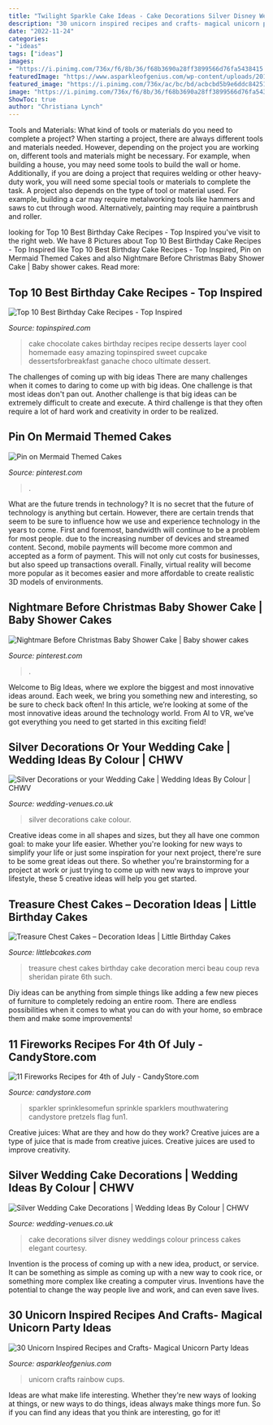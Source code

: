 ```yaml
---
title: "Twilight Sparkle Cake Ideas - Cake Decorations Silver Disney Weddings Colour Princess Cakes Elegant Courtesy"
description: "30 unicorn inspired recipes and crafts- magical unicorn party ideas"
date: "2022-11-24"
categories:
- "ideas"
tags: ["ideas"]
images:
- "https://i.pinimg.com/736x/f6/8b/36/f68b3690a28ff3899566d76fa5438415.jpg"
featuredImage: "https://www.asparkleofgenius.com/wp-content/uploads/2018/03/Rainbow-Unicorn-Party-Cups-678x1024.jpg"
featured_image: "https://i.pinimg.com/736x/ac/bc/bd/acbcbd5b9e6ddc84251140c33f551d93.jpg"
image: "https://i.pinimg.com/736x/f6/8b/36/f68b3690a28ff3899566d76fa5438415.jpg"
ShowToc: true
author: "Christiana Lynch"
---
```



Tools and Materials: What kind of tools or materials do you need to complete a project?
When starting a project, there are always different tools and materials needed. However, depending on the project you are working on, different tools and materials might be necessary.  For example, when building a house, you may need some tools to build the wall or home.  Additionally, if you are doing a project that requires welding or other heavy-duty work, you will need some special tools or materials to complete the task.   A project also depends on the type of tool or material used. For example, building a car may require metalworking tools like hammers and saws to cut through wood. Alternatively, painting may require a paintbrush and roller.

	

		
looking for Top 10 Best Birthday Cake Recipes - Top Inspired you've visit to the right web. We have 8 Pictures about Top 10 Best Birthday Cake Recipes - Top Inspired like Top 10 Best Birthday Cake Recipes - Top Inspired, Pin on Mermaid Themed Cakes and also Nightmare Before Christmas Baby Shower Cake | Baby shower cakes. Read more:
		
    
## Top 10 Best Birthday Cake Recipes - Top Inspired

<img loading=lazy src="https://www.topinspired.com/wp-content/uploads/2014/01/Chocolate-Cake.jpg" onerror="this.onerror=null;this.src='https://tse1.mm.bing.net/th?id=OIP.dpt1Ur72deQKzO_SQyV2QAHaLJ&amp;pid=15.1';" alt="Top 10 Best Birthday Cake Recipes - Top Inspired">

_Source: topinspired.com_

>cake chocolate cakes birthday recipes recipe desserts layer cool homemade easy amazing topinspired sweet cupcake dessertsforbreakfast ganache choco ultimate dessert. 

	

The challenges of coming up with big ideas
There are many challenges when it comes to daring to come up with big ideas. One challenge is that most ideas don't pan out. Another challenge is that big ideas can be extremely difficult to create and execute. A third challenge is that they often require a lot of hard work and creativity in order to be realized.

    
## Pin On Mermaid Themed Cakes

<img loading=lazy src="https://i.pinimg.com/736x/f6/8b/36/f68b3690a28ff3899566d76fa5438415.jpg" onerror="this.onerror=null;this.src='https://tse2.mm.bing.net/th?id=OIP.OEuitOwacxKMxnNKn-MwDQHaKY&amp;pid=15.1';" alt="Pin on Mermaid Themed Cakes">

_Source: pinterest.com_

>. 

	

What are the future trends in technology?
It is no secret that the future of technology is anything but certain. However, there are certain trends that seem to be sure to influence how we use and experience technology in the years to come. 
First and foremost, bandwidth will continue to be a problem for most people. due to the increasing number of devices and streamed content. Second, mobile payments will become more common and accepted as a form of payment. This will not only cut costs for businesses, but also speed up transactions overall. Finally, virtual reality will become more popular as it becomes easier and more affordable to create realistic 3D models of environments.

    
## Nightmare Before Christmas Baby Shower Cake | Baby Shower Cakes

<img loading=lazy src="https://i.pinimg.com/736x/ac/bc/bd/acbcbd5b9e6ddc84251140c33f551d93.jpg" onerror="this.onerror=null;this.src='https://tse3.mm.bing.net/th?id=OIP.KgoHH6qLsMJVIM_pilqBGAHaMC&amp;pid=15.1';" alt="Nightmare Before Christmas Baby Shower Cake | Baby shower cakes">

_Source: pinterest.com_

>. 

	

Welcome to Big Ideas, where we explore the biggest and most innovative ideas around. Each week, we bring you something new and interesting, so be sure to check back often! In this article, we’re looking at some of the most innovative ideas around the technology world. From AI to VR, we’ve got everything you need to get started in this exciting field!

    
## Silver Decorations Or Your Wedding Cake | Wedding Ideas By Colour | CHWV

<img loading=lazy src="https://www.wedding-venues.co.uk/sites/default/files/Silver-Wedding-Decorations-cakes2cupcakes.jpg" onerror="this.onerror=null;this.src='https://tse2.mm.bing.net/th?id=OIP.r3rA_HDxX7Yssisaeqby5gHaL1&amp;pid=15.1';" alt="Silver Decorations or your Wedding Cake | Wedding Ideas By Colour | CHWV">

_Source: wedding-venues.co.uk_

>silver decorations cake colour. 

	

Creative ideas come in all shapes and sizes, but they all have one common goal: to make your life easier. Whether you're looking for new ways to simplify your life or just some inspiration for your next project, there're sure to be some great ideas out there. So whether you're brainstorming for a project at work or just trying to come up with new ways to improve your lifestyle, these 5 creative ideas will help you get started.

    
## Treasure Chest Cakes – Decoration Ideas | Little Birthday Cakes

<img loading=lazy src="http://www.littlebcakes.com/wp-content/uploads/2014/01/Images-of-Treasure-Chest-Cakes.jpg" onerror="this.onerror=null;this.src='https://tse1.mm.bing.net/th?id=OIP.d5nKFMPc8oTNNbaASUYHwAHaLG&amp;pid=15.1';" alt="Treasure Chest Cakes – Decoration Ideas | Little Birthday Cakes">

_Source: littlebcakes.com_

>treasure chest cakes birthday cake decoration merci beau coup reva sheridan pirate 6th such. 

	

Diy ideas can be anything from simple things like adding a few new pieces of furniture to completely redoing an entire room. There are endless possibilities when it comes to what you can do with your home, so embrace them and make some improvements!

    
## 11 Fireworks Recipes For 4th Of July - CandyStore.com

<img loading=lazy src="https://www.candystore.com/blog/wp-content/uploads/2016/05/Amazing-4th-of-July-Cake-with-Fireworks-and-Red-White-and-Blue-Sparkle-Pretzels-So-fun1.jpg" onerror="this.onerror=null;this.src='https://tse1.mm.bing.net/th?id=OIP.ItoWsEkRlllzZDk-j6MmogHaLL&amp;pid=15.1';" alt="11 Fireworks Recipes for 4th of July - CandyStore.com">

_Source: candystore.com_

>sparkler sprinklesomefun sprinkle sparklers mouthwatering candystore pretzels flag fun1. 

	

Creative juices: What are they and how do they work?
Creative juices are a type of juice that is made from creative juices. Creative juices are used to improve creativity.

    
## Silver Wedding Cake Decorations | Wedding Ideas By Colour | CHWV

<img loading=lazy src="https://www.wedding-venues.co.uk/sites/default/files/Silver-wedding-cake-decorations-Princess_DisneyWeddings.jpg" onerror="this.onerror=null;this.src='https://tse2.mm.bing.net/th?id=OIP.s9Pe0J4OApmGT4GiYbkafgHaLH&amp;pid=15.1';" alt="Silver Wedding Cake Decorations | Wedding Ideas By Colour | CHWV">

_Source: wedding-venues.co.uk_

>cake decorations silver disney weddings colour princess cakes elegant courtesy. 

	

Invention is the process of coming up with a new idea, product, or service. It can be something as simple as coming up with a new way to cook rice, or something more complex like creating a computer virus. Inventions have the potential to change the way people live and work, and can even save lives.

    
## 30 Unicorn Inspired Recipes And Crafts- Magical Unicorn Party Ideas

<img loading=lazy src="https://www.asparkleofgenius.com/wp-content/uploads/2018/03/Rainbow-Unicorn-Party-Cups-678x1024.jpg" onerror="this.onerror=null;this.src='https://tse3.mm.bing.net/th?id=OIP.QDA0aG-ZzUPWzC_-CsaCZAHaLL&amp;pid=15.1';" alt="30 Unicorn Inspired Recipes and Crafts- Magical Unicorn Party Ideas">

_Source: asparkleofgenius.com_

>unicorn crafts rainbow cups. 

	

Ideas are what make life interesting. Whether they're new ways of looking at things, or new ways to do things, ideas always make things more fun. So if you can find any ideas that you think are interesting, go for it!

